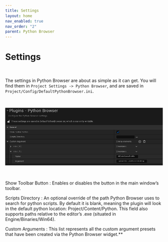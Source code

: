 ```yaml
---
title: Settings
layout: home
nav_enabled: true
nav_order: "2"
parent: Python Browser
---
```

# Settings
<br>

The settings in Python Browser are about as simple as it can get. You will find them in `Project Settings -> Python Browser`, and are saved in `Project/Config/DefaultPythonBrowser.ini`.

<br>

  ![](assets/PythonBrowser_Screenshots_00.png)

<br>

Show Toolbar Button
: Enables or disables the button in the main window’s toolbar.

Scripts Directory
: An optional override of the path Python Browser uses to search for python scripts. By default it is blank, meaning the plugin will look in the default python location: Project/Content/Python. This field also supports paths relative to the editor’s .exe (situated in Engine/Binaries/Win64).  

Custom Arguments
: This list represents all the custom argument presets that have been created via the Python Browser widget.**